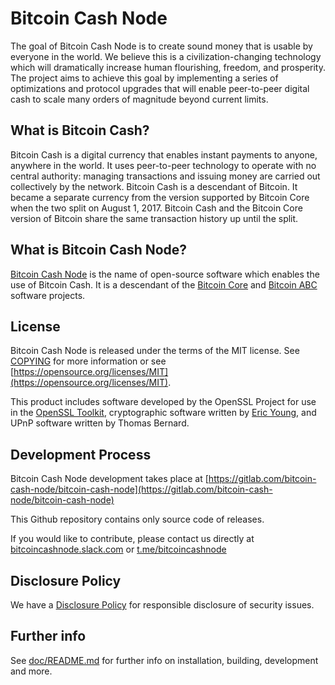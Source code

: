 Bitcoin Cash Node
=================

The goal of Bitcoin Cash Node is to create sound money that is usable by everyone
in the world. We believe this is a civilization-changing technology which will
dramatically increase human flourishing, freedom, and prosperity. The project
aims to achieve this goal by implementing a series of optimizations and
protocol upgrades that will enable peer-to-peer digital cash to scale many
orders of magnitude beyond current limits.

What is Bitcoin Cash?
---------------------

Bitcoin Cash is a digital currency that enables instant payments to anyone,
anywhere in the world. It uses peer-to-peer technology to operate with no
central authority: managing transactions and issuing money are carried out
collectively by the network. Bitcoin Cash is a descendant of Bitcoin. It became
a separate currency from the version supported by Bitcoin Core when the two
split on August 1, 2017. Bitcoin Cash and the Bitcoin Core version of Bitcoin
share the same transaction history up until the split.

What is Bitcoin Cash Node?
--------------------------

[Bitcoin Cash Node](https://www.bitcoincashnode.org) is the name of open-source
software which enables the use of Bitcoin Cash. It is a descendant of the
[Bitcoin Core](https://bitcoincore.org) and [Bitcoin ABC](https://www.bitcoinabc.org)
software projects.

License
-------

Bitcoin Cash Node is released under the terms of the MIT license. See
[COPYING](COPYING) for more information or see
[https://opensource.org/licenses/MIT](https://opensource.org/licenses/MIT).

This product includes software developed by the OpenSSL Project for use in the
[OpenSSL Toolkit](https://www.openssl.org/), cryptographic software written by
[Eric Young](mailto:eay@cryptsoft.com), and UPnP software written by Thomas
Bernard.

Development Process
-------------------

Bitcoin Cash Node development takes place at [https://gitlab.com/bitcoin-cash-node/bitcoin-cash-node](https://gitlab.com/bitcoin-cash-node/bitcoin-cash-node)

This Github repository contains only source code of releases.

If you would like to contribute, please contact us directly at
[bitcoincashnode.slack.com](https://bitcoincashnode.slack.com) or [t.me/bitcoincashnode](https://t.me/bitcoincashnode)

Disclosure Policy
-----------------

We have a [Disclosure Policy](DISCLOSURE_POLICY.md) for responsible disclosure
of security issues.

Further info
------------

See [doc/README.md](doc/README.md) for further info on installation, building,
development and more.
